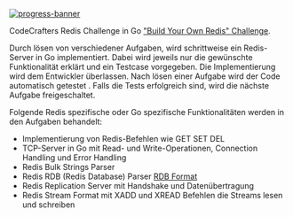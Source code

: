 [![progress-banner](https://backend.codecrafters.io/progress/redis/ce9cc996-a018-4532-9ef5-99e52743b108)](https://app.codecrafters.io/users/codecrafters-bot?r=2qF)

CodeCrafters Redis Challenge in Go
["Build Your Own Redis" Challenge](https://codecrafters.io/challenges/redis).

Durch lösen von verschiedener Aufgaben, wird schrittweise ein Redis-Server in Go implementiert.
Dabei wird jeweils nur die gewünschte Funktionalität erklärt und ein Testcase vorgegeben.
Die Implementierung wird dem Entwickler überlassen. Nach lösen einer Aufgabe wird der Code automatisch getestet . Falls die Tests erfolgreich sind, wird die nächste Aufgabe freigeschaltet.

Folgende Redis spezifische oder Go spezifische Funktionalitäten werden in den Aufgaben behandelt:

- Implementierung von Redis-Befehlen wie GET SET DEL
- TCP-Server in Go mit Read- und Write-Operationen, Connection Handling und Error Handling
- Redis Bulk Strings Parser
- Redis RDB (Redis Database) Parser [RDB Format](https://rdb.fnordig.de/file_format.html)
- Redis Replication Server mit Handshake und Datenübertragung
- Redis Stream Format mit XADD und XREAD Befehlen die Streams lesen und schreiben
